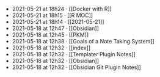 - 2021-05-21 at 18h24 · [[Docker with R]]
- 2021-05-21 at 18h15 · [[R MOC]]
- 2021-05-21 at 18h14 · [[2021-05-21]]
- 2021-05-18 at 12h47 · [[Obsidian]]
- 2021-05-18 at 12h45 · [[PKM]]
- 2021-05-18 at 12h38 · [[Goals of a Note Taking System]]
- 2021-05-18 at 12h32 · [[index]]
- 2021-05-18 at 12h32 · [[Templater Plugin Notes]]
- 2021-05-18 at 12h32 · [[Obsidian]]
- 2021-05-18 at 12h32 · [[Obsidian Git Plugin Notes]]
